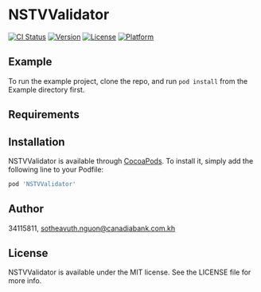 # NSTVValidator

[![CI Status](https://img.shields.io/travis/34115811/NSTVValidator.svg?style=flat)](https://travis-ci.org/34115811/NSTVValidator)
[![Version](https://img.shields.io/cocoapods/v/NSTVValidator.svg?style=flat)](https://cocoapods.org/pods/NSTVValidator)
[![License](https://img.shields.io/cocoapods/l/NSTVValidator.svg?style=flat)](https://cocoapods.org/pods/NSTVValidator)
[![Platform](https://img.shields.io/cocoapods/p/NSTVValidator.svg?style=flat)](https://cocoapods.org/pods/NSTVValidator)

## Example

To run the example project, clone the repo, and run `pod install` from the Example directory first.

## Requirements

## Installation

NSTVValidator is available through [CocoaPods](https://cocoapods.org). To install
it, simply add the following line to your Podfile:

```ruby
pod 'NSTVValidator'
```

## Author

34115811, sotheavuth.nguon@canadiabank.com.kh

## License

NSTVValidator is available under the MIT license. See the LICENSE file for more info.
